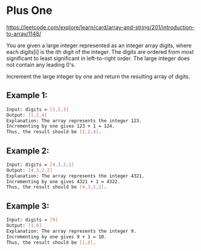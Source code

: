 # Plus One
https://leetcode.com/explore/learn/card/array-and-string/201/introduction-to-array/1148/

You are given a large integer represented as an integer array digits, where each 
digits[i] is the ith digit of the integer. The digits are ordered from most significant 
to least significant in left-to-right order. 
The large integer does not contain any leading 0's.

Increment the large integer by one and return the resulting array of digits.

## Example 1:
```bash
Input: digits = [1,2,3]
Output: [1,2,4]
Explanation: The array represents the integer 123.
Incrementing by one gives 123 + 1 = 124.
Thus, the result should be [1,2,4].
```

## Example 2:
```bash
Input: digits = [4,3,2,1]
Output: [4,3,2,2]
Explanation: The array represents the integer 4321.
Incrementing by one gives 4321 + 1 = 4322.
Thus, the result should be [4,3,2,2].
```

## Example 3:
```bash
Input: digits = [9]
Output: [1,0]
Explanation: The array represents the integer 9.
Incrementing by one gives 9 + 1 = 10.
Thus, the result should be [1,0].
```
